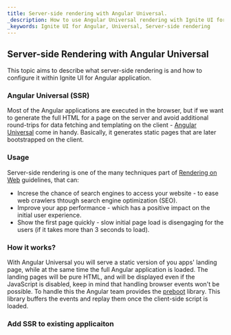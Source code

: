 ```yaml
---
title: Server-side rendering with Angular Universal.
_description: How to use Angular Universal rendering with Ignite UI for Angular.
_keywords: Ignite UI for Angular, Universal, Server-side rendering
---
```


## Server-side Rendering with Angular Universal

This topic aims to describe what server-side rendering is and how to configure it within Ignite UI for Angular application.

### Angular Universal (SSR)

Most of the Angular applications are executed in the browser, but if we want to generate the full HTML for a page on the server and avoid additional round-trips for data fetching and templating on the client - [Angular Universal](https://angular.io/guide/universal) come in handy. Basically, it generates static pages that are later bootstrapped on the client. 

### Usage

Server-side rendering is one of the many techniques part of [Rendering on Web](https://developers.google.com/web/updates/2019/02/rendering-on-the-web) guidelines, that can:
- Increse the chance of search engines to access your website - to ease web crawlers thtough search engine optimization (SEO).
- Improve your app performance - which has a positive impact on the initial user experience.
- Show the first page quickly - slow initial page load is disengaging for the users (if it takes more than 3 seconds to load).

### How it works?

With Angular Universal you will serve a static version of you apps' landing page, while at the same time the full Angular application is loaded. The landing pages will be pure HTML, and will be displayed even if the JavaScript is disabled, keep in mind that handling browser events won't be possible. To handle this the Angular team provides the [preboot](https://github.com/angular/preboot) library. This library buffers the events and replay them once the client-side script is loaded.

### Add SSR to existing applicaiton
